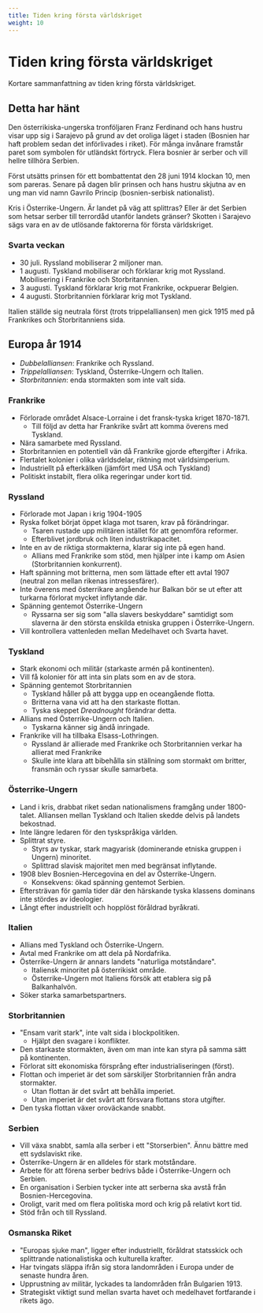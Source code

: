 ```yaml
---
title: Tiden kring första världskriget
weight: 10
---
```


# Tiden kring första världskriget

Kortare sammanfattning av tiden kring första världskriget.

## Detta har hänt

Den österrikiska-ungerska tronföljaren Franz Ferdinand och hans hustru visar upp sig i Sarajevo på grund av det oroliga läget i staden (Bosnien har haft problem sedan det införlivades i riket). För många invånare framstår paret som symbolen för utländskt förtryck. Flera bosnier är serber och vill hellre tillhöra Serbien.

Först utsätts prinsen för ett bombattentat den 28 juni 1914 klockan 10, men som pareras. Senare på dagen blir prinsen och hans hustru skjutna av en ung man vid namn Gavrilo Princip (bosnien-serbisk nationalist).

Kris i Österrike-Ungern. Är landet på väg att splittras? Eller är det Serbien som hetsar serber till terrordåd utanför landets gränser? Skotten i Sarajevo sägs vara en av de utlösande faktorerna för första världskriget.

### Svarta veckan

- 30 juli. Ryssland mobiliserar 2 miljoner man.
- 1 augusti. Tyskland mobiliserar och förklarar krig mot Ryssland. Mobilisering i Frankrike och Storbritannien.
- 3 augusti. Tyskland förklarar krig mot Frankrike, ockpuerar Belgien.
- 4 augusti. Storbritannien förklarar krig mot Tyskland.

Italien ställde sig neutrala först (trots trippelalliansen) men gick 1915 med på Frankrikes och Storbritanniens sida.

## Europa år 1914

- *Dubbelalliansen*: Frankrike och Ryssland.
- *Trippelalliansen*: Tyskland, Österrike-Ungern och Italien.
- *Storbritannien*: enda stormakten som inte valt sida.

### Frankrike

- Förlorade området Alsace-Lorraine i det fransk-tyska kriget 1870-1871.
  - Till följd av detta har Frankrike svårt att komma överens med Tyskland.
- Nära samarbete med Ryssland.
- Storbritannien en potentiell vän då Frankrike gjorde eftergifter i Afrika.
- Flertalet kolonier i olika världsdelar, riktning mot världsimperium.
- Industriellt på efterkälken (jämfört med USA och Tyskland)
- Politiskt instabilt, flera olika regeringar under kort tid.

### Ryssland

- Förlorade mot Japan i krig 1904-1905
- Ryska folket börjat öppet klaga mot tsaren, krav på förändringar.
  - Tsaren rustade upp militären istället för att genomföra reformer.
  - Efterblivet jordbruk och liten industrikapacitet.
- Inte en av de riktiga stormakterna, klarar sig inte på egen hand.
  - Allians med Frankrike som stöd, men hjälper inte i kamp om Asien (Storbritannien konkurrent).
- Haft spänning mot britterna, men som lättade efter ett avtal 1907 (neutral zon mellan rikenas intressesfärer).
- Inte överens med österrikare angående hur Balkan bör se ut efter att turkarna förlorat mycket inflytande där.
- Spänning gentemot Österrike-Ungern
  - Ryssarna ser sig som "alla slavers beskyddare" samtidigt som slaverna är den största enskilda etniska gruppen i Österrike-Ungern.
- Vill kontrollera vattenleden mellan Medelhavet och Svarta havet.

### Tyskland

- Stark ekonomi och militär (starkaste armén på kontinenten).
- Vill få kolonier för att inta sin plats som en av de stora.
- Spänning gentemot Storbritannien
  - Tyskland håller på att bygga upp en oceangående flotta.
  - Britterna vana vid att ha den starkaste flottan.
  - Tyska skeppet *Dreadnought* förändrar detta.
- Allians med Österrike-Ungern och Italien.
  - Tyskarna känner sig ändå inringade.
- Frankrike vill ha tillbaka Elsass-Lothringen.
  - Ryssland är allierade med Frankrike och Storbritannien verkar ha allierat med Frankrike
  - Skulle inte klara att bibehålla sin ställning som stormakt om britter, fransmän och ryssar skulle samarbeta.

### Österrike-Ungern

- Land i kris, drabbat riket sedan nationalismens framgång under 1800-talet. Alliansen mellan Tyskland och Italien skedde delvis på landets bekostnad.
- Inte längre ledaren för den tyskspråkiga världen.
- Splittrat styre.
  - Styrs av tyskar, stark magyarisk (dominerande etniska gruppen i Ungern) minoritet.
  - Splittrad slavisk majoritet men med begränsat inflytande.
- 1908 blev Bosnien-Hercegovina en del av Österrike-Ungern.
  - Konsekvens: ökad spänning gentemot Serbien.
- Eftersträvan för gamla tider där den härskande tyska klassens dominans inte stördes av ideologier.
- Långt efter industriellt och hopplöst föråldrad byråkrati.

### Italien

- Allians med Tyskland och Österrike-Ungern.
- Avtal med Frankrike om att dela på Nordafrika.
- Österrike-Ungern är annars landets "naturliga motståndare".
  - Italiensk minoritet på österrikiskt område.
  - Österrike-Ungern mot Italiens försök att etablera sig på Balkanhalvön.
- Söker starka samarbetspartners.

### Storbritannien

- "Ensam varit stark", inte valt sida i blockpolitiken.
  - Hjälpt den svagare i konflikter.
- Den starkaste stormakten, även om man inte kan styra på samma sätt på kontinenten.
- Förlorat sitt ekonomiska försprång efter industrialiseringen (först).
- Flottan och imperiet är det som särskiljer Storbritannien från andra stormakter.
  - Utan flottan är det svårt att behålla imperiet.
  - Utan imperiet är det svårt att försvara flottans stora utgifter.
- Den tyska flottan växer oroväckande snabbt.

### Serbien

- Vill växa snabbt, samla alla serber i ett "Storserbien". Ännu bättre med ett sydslaviskt rike.
- Österrike-Ungern är en alldeles för stark motståndare.
- Arbete för att förena serber bedrivs både i Österrike-Ungern och Serbien.
- En organisation i Serbien tycker inte att serberna ska avstå från Bosnien-Hercegovina.
- Oroligt, varit med om flera politiska mord och krig på relativt kort tid.
- Stöd från och till Ryssland.

### Osmanska Riket

- "Europas sjuke man", ligger efter industriellt, föråldrat statsskick och splittrande nationalistiska och kulturella krafter.
- Har tvingats släppa ifrån sig stora landområden i Europa under de senaste hundra åren.
- Upprustning av militär, lyckades ta landområden från Bulgarien 1913.
- Strategiskt viktigt sund mellan svarta havet och medelhavet fortfarande i rikets ägo.
